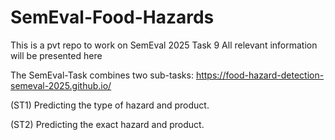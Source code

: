 # SemEval-Food-Hazards
This is a pvt repo to work on SemEval 2025 Task 9
All relevant information will be presented here

The SemEval-Task combines two sub-tasks: https://food-hazard-detection-semeval-2025.github.io/

(ST1) Predicting the type of hazard and product.

(ST2) Predicting the exact hazard and product.
